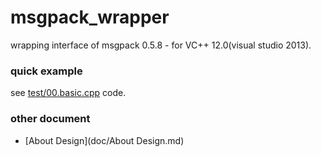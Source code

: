 msgpack_wrapper
===============

wrapping interface of msgpack 0.5.8 - for VC++ 12.0(visual studio 2013).

### quick example

see [test/00.basic.cpp](test/00.basic.cpp) code.

### other document

* [About Design](doc/About Design.md)
